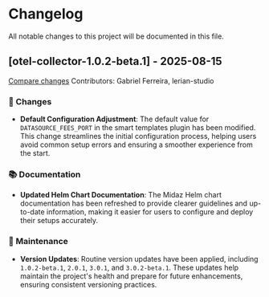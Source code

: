 # Changelog

All notable changes to this project will be documented in this file.

## [otel-collector-1.0.2-beta.1] - 2025-08-15

[Compare changes](https://github.com/LerianStudio/helm/compare/otel-collector-v1.0.1...otel-collector-v1.0.2-beta.1)
Contributors: Gabriel Ferreira, lerian-studio

### 🔄 Changes
- **Default Configuration Adjustment**: The default value for `DATASOURCE_FEES_PORT` in the smart templates plugin has been modified. This change streamlines the initial configuration process, helping users avoid common setup errors and ensuring a smoother experience from the start.

### 📚 Documentation
- **Updated Helm Chart Documentation**: The Midaz Helm chart documentation has been refreshed to provide clearer guidelines and up-to-date information, making it easier for users to configure and deploy their setups accurately.

### 🔧 Maintenance
- **Version Updates**: Routine version updates have been applied, including `1.0.2-beta.1`, `2.0.1`, `3.0.1`, and `3.0.2-beta.1`. These updates help maintain the project's health and prepare for future enhancements, ensuring consistent versioning practices.
